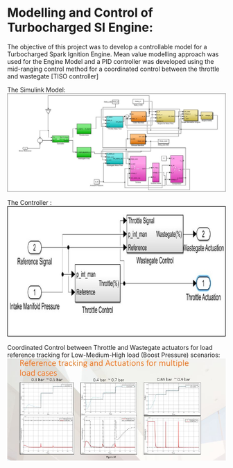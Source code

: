 # Modelling and Control of Turbocharged SI Engine:

The objective of this project was to develop a controllable model for a Turbocharged Spark Ignition Engine. Mean value modelling approach was used for the Engine Model and a PID controller was developed using the mid-ranging control method for a coordinated control between the throttle and wastegate [TISO controller]

The Simulink Model:
![Simulink Model](https://github.com/ameyarsalvi/Turbocharged_SI_Engine/blob/master/Sumulink.jpg)

The Controller :
![Controller](https://github.com/ameyarsalvi/Turbocharged_SI_Engine/blob/master/Controller.jpg)

Coordinated Control between Throttle and Wastegate actuators for load reference tracking for Low-Medium-High load (Boost Pressure) scenarios:
![Reference Tracking](https://github.com/ameyarsalvi/Turbocharged_SI_Engine/blob/master/Results.JPG) 
